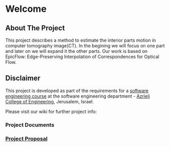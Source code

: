 # Welcome

## About The Project
This project describes a  method to estimate the interior parts motion in computer tomography image(CT).
In the begining we will focus on one part and later on we will expand it the other parts.
Our work is based on EpicFlow: Edge-Preserving Interpolation of Correspondences for Optical Flow. 

## Disclaimer
This project is developed as part of the requirements for a [software engineering course](https://github.com/jce-il/se-class/wiki) at the software engineering department - [Azrieli College of Engineering](http://www.jce.ac.il/), Jerusalem, Israel.

Please visit our wiki for further project info: 

### Project Documents

### [Project Proposal]()
